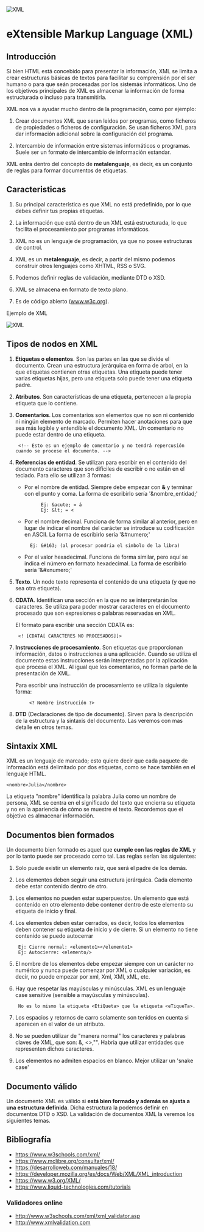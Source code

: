 ![XML](img/logo_xml.png "Aprende XML!!")

# eXtensible Markup Language (XML)




## Introducción

Si bien HTML está concebido para presentar la información, XML se limita a crear estructuras básicas de textos para facilitar su comprensión por el ser humano o para que seán procesadas por los sistemás informáticos. Uno de los objetivos principales de XML es almacenar la información de forma estructurada o incluso para transmitirla.

XML nos va a ayudar mucho dentro de la programación, como por ejemplo:

1. Crear documentos XML que seran leidos por programas, como ficheros de propiedades o ficheros de configuración. Se usan ficheros XML para dar información adicional sobre la configuración del programa. 

2. Intercambio de información entre sistemas informáticos o programas. Suele ser un formato de intercambio de información estandar.

XML entra dentro del concepto de **metalenguaje**, es decir, es un conjunto de reglas para formar documentos de etiquetas.

## Caracteristicas

1. Su principal característica es que XML no está predefinido, por lo que debes definir tus propias etiquetas.

2. La información que está dentro de un XML está estructurada, lo que facilita el procesamiento por programas informáticos.

3. XML no es un lenguaje de programación, ya que no posee estructuras de control.

4. XML es un <b>metalenguaje</b>, es decir, a partir del mismo podemos construir otros lenguajes como XHTML, RSS o SVG.

5. Podemos definir reglas de validación, mediante DTD o XSD.

6. XML se almacena en formato de texto plano.

7. Es de código abierto (www.w3c.org).

Ejemplo de XML

![XML](img/xml1.jpg "XML de ejemplo")

## Tipos de nodos en XML

1. **Etiquetas o elementos**. Son las partes en las que se divide el documento. Crean una estructura jerárquica en forma de arbol, en la que etiquetas contienen otras etiquetas. Una etiqueta puede tener varias etiquetas hijas, pero una etiqueta solo puede tener una etiqueta padre.

2. **Atributos**. Son características de una etiqueta, pertenecen a la propia etiqueta que lo
contiene.

3. **Comentarios**. Los comentarios son elementos que no son ni contenido ni ningún elemento de marcado. Permiten hacer anotaciones para que sea más legible y entendible el documento XML. Un comentario no puede estar dentro de una etiqueta.

        <!-- Esto es un ejemplo de comentario y no tendrá repercusión cuando se procese el documento. -->

4. **Referencias de entidad**. Se utilizan para escribir en el contenido del documento caracteres
que son difíciles de escribir o no están en el teclado. Para ello se utilizan 3 formas:

    - Por el nombre de entidad. Siempre debe empezar con **&** y terminar con el punto y coma. La forma de escribirlo sería '&nombre_entidad;'
            
                Ej: &acute; = á
                Ej: &lt; = < 

    - Por el nombre decimal. Funciona de forma similar al anterior, pero en lugar de indicar el nombre del carácter se introduce su codificación en ASCII. La forma de escribirlo sería '&#numero;'

            Ej: &#163; (al procesar pondria el simbolo de la libra)

    - Por el valor hexadecimal. Funciona de forma similar, pero aquí se indica el número en formato hexadecimal. La forma de escribirlo sería '&#xnumero;'

5. **Texto**. Un nodo texto representa el contenido de una etiqueta (y que no sea otra etiqueta).

6. **CDATA**. Identifican una sección en la que no se interpretarán los caracteres. Se utiliza para poder mostrar caracteres en el documento procesado que son expresiones o palabras reservadas en XML.

    El formato para escribir una sección CDATA es:

        <! [CDATA[ CARACTERES NO PROCESADOS]]>

7. **Instrucciones de procesamiento**. Son etiquetas que proporcionan información, datos o instrucciones a una aplicación. Cuando se utiliza el documento estas instrucciones serán interpretadas por la aplicación que procesa el XML. Al igual que los comentarios, no forman parte de la presentación de XML.

    Para escribir una instrucción de procesamiento se utiliza la siguiente forma:

            <? Nombre instrucción ?>

8. **DTD** (Declaraciones de tipo de documento). Sirven para la descripción de la estructura y la sintaxis del documento. Las veremos con mas detalle en otros temas.

## Sintaxix XML

XML es un lenguaje de marcado; esto quiere decir que cada paquete de información está delimitado por dos etiquetas, como se hace también en el lenguaje HTML.

    <nombre>Julia</nombre>

La etiqueta "nombre" identifica la palabra Julia como un nombre de persona, XML se centra en el significado del texto que encierra su etiqueta y no en la apariencia de cómo se muestre el texto. Recordemos que el objetivo es almacenar información.

## Documentos bien formados

Un documento bien formado es aquel que **cumple con las reglas de XML** y por lo tanto puede ser procesado como tal. Las reglas serían las siguientes:

1. Solo puede existir un elemento raíz, que será el padre de los demás.

2. Los elementos deben seguir una estructura jerárquica. Cada elemento debe estar contenido dentro de otro.

3. Los elementos no pueden estar superpuestos. Un elemento que está contenido en otro elemento debe contener dentro de este elemento su etiqueta de inicio y final.

4. Los elementos deben estar cerrados, es decir, todos los elementos deben contener su etiqueta de inicio y de cierre. Si un elemento no tiene contenido se puedo autocerrar

        Ej: Cierre normal: <elemento1></elemento1>
        Ej: Autocierre: <elemento/>

5. El nombre de los elementos debe empezar siempre con un carácter no numérico y nunca puede comenzar por XML o cualquier variación, es decir, no puede empezar por xml, Xml, XMl, xML, etc.

6. Hay que respetar las mayúsculas y minúsculas. XML es un lenguaje case sensitive (sensible a mayúsculas y minúsculas). 

        No es lo mismo la etiqueta <EtiQueta> que la etiqueta <eTiqueTa>.

7. Los espacios y retornos de carro solamente son tenidos en cuenta si aparecen en el valor de un atributo.

8. No se pueden utilizar de "manera normal" los caracteres y palabras claves de XML, que son: &, <>,"". Habria que utilizar entidades que representen dichos caracteres.

9. Los elementos no admiten espacios en blanco. Mejor utilizar un 'snake case'

## Documento válido

Un documento XML es válido si **está bien formado y además se ajusta a una estructura definida**. Dicha estructura la podemos definir en documentos DTD o XSD. La validación de documentos XML la veremos los siguientes temas.

## Bibliografía

- <https://www.w3schools.com/xml/>
- <https://www.mclibre.org/consultar/xml/>
- <https://desarrolloweb.com/manuales/18/>
- <https://developer.mozilla.org/es/docs/Web/XML/XML_introduction>
- <https://www.w3.org/XML/>
- <https://www.liquid-technologies.com/tutorials>

### Validadores online

- <http://www.w3schools.com/xml/xml_validator.asp>
- <http://www.xmlvalidation.com> 




